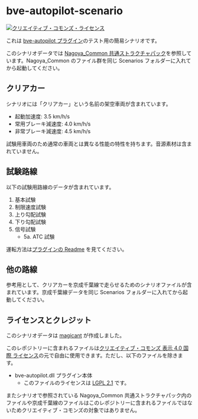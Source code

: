 # bve-autopilot-scenario

[![クリエイティブ・コモンズ・ライセンス](https://i.creativecommons.org/l/by/4.0/80x15.png)](http://creativecommons.org/licenses/by/4.0/)

これは [bve-autopilot プラグイン](https://github.com/magicant/bve-autopilot)のテスト用の簡易シナリオです。

このシナリオデータでは [Nagoya_Common 共通ストラクチャパック](https://kumoha12.web.fc2.com/Common.html)を参照しています。Nagoya_Common のファイル群を同じ Scenarios フォルダーに入れてから起動してください。

## クリアカー

シナリオには「クリアカー」という名前の架空車両が含まれています。

 - 起動加速度: 3.5 km/h/s
 - 常用ブレーキ減速度: 4.0 km/h/s
 - 非常ブレーキ減速度: 4.5 km/h/s

試験用車両のため通常の車両とは異なる性能の特性を持ちます。音源素材は含まれていません。

## 試験路線

以下の試験用路線のデータが含まれています。

 1. 基本試験
 2. 制限速度試験
 3. 上り勾配試験
 4. 下り勾配試験
 5. 信号試験
    * 5a. ATC 試験

運転方法は[プラグインの Readme](https://github.com/magicant/bve-autopilot) を見てください。

## 他の路線

参考用として、クリアカーを京成千葉線で走らせるためのシナリオファイルが含まれています。京成千葉線データを同じ Scenarios フォルダーに入れてから起動してください。

## ライセンスとクレジット

このシナリオデータは [magicant](https://github.com/magicant) が作成しました。

このレポジトリーに含まれるファイルは[クリエイティブ・コモンズ 表示 4.0 国際 ライセンス](https://creativecommons.org/licenses/by/4.0/)の元で自由に使用できます。ただし、以下のファイルを除きます。

 - bve-autopilot.dll プラグイン本体
   - このファイルのライセンスは [LGPL 2.1](https://www.gnu.org/licenses/old-licenses/lgpl-2.1.html) です。

またシナリオで参照されている Nagoya_Common 共通ストラクチャパック内のファイルや京成千葉線のファイルはこのレポジトリーに含まれるファイルではないためクリエイティブ・コモンズの対象ではありません。
